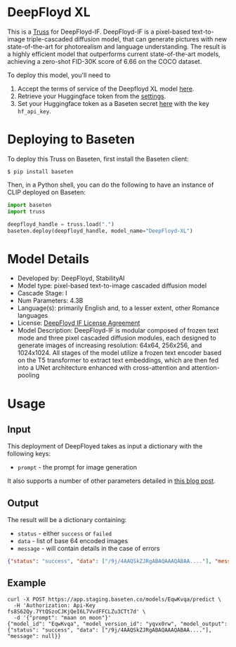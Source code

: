 # DeepFloyd XL

This is a [Truss](https://truss.baseten.co/) for DeepFloyd-IF. DeepFloyd-IF is a pixel-based text-to-image triple-cascaded diffusion model, that can generate pictures with new state-of-the-art for photorealism and language understanding. The result is a highly efficient model that outperforms current state-of-the-art models, achieving a zero-shot FID-30K score of 6.66 on the COCO dataset.

To deploy this model, you'll need to

1. Accept the terms of service of the Deepfloyd XL model [here](https://huggingface.co/DeepFloyd/IF-I-XL-v1.0).
2. Retrieve your Huggingface token from the [settings](https://huggingface.co/settings/tokens).
3. Set your Huggingface token as a Baseten secret [here](https://app.baseten.co/settings/secrets) with the key `hf_api_key`.

# Deploying to Baseten

To deploy this Truss on Baseten, first install the Baseten client:

```
$ pip install baseten
```

Then, in a Python shell, you can do the following to have an instance of CLIP deployed
on Baseten:

```python
import baseten
import truss

deepfloyd_handle = truss.load(".")
baseten.deploy(deepfloyd_handle, model_name="DeepFloyd-XL")
```


# Model Details
- Developed by: DeepFloyd, StabilityAI
- Model type: pixel-based text-to-image cascaded diffusion model
- Cascade Stage: I
- Num Parameters: 4.3B
- Language(s): primarily English and, to a lesser extent, other Romance languages
- License: [DeepFloyd IF License Agreement](https://huggingface.co/spaces/DeepFloyd/deepfloyd-if-license)
- Model Description: DeepFloyd-IF is modular composed of frozen text mode and three pixel cascaded diffusion modules, each designed to generate images of increasing resolution: 64x64, 256x256, and 1024x1024. All stages of the model utilize a frozen text encoder based on the T5 transformer to extract text embeddings, which are then fed into a UNet architecture enhanced with cross-attention and attention-pooling

# Usage

## Input

This deployment of DeepFloyed takes as input a dictionary with the following keys:
* `prompt` - the prompt for image generation

It also supports a number of other parameters detailed in [this blog post](https://huggingface.co/blog/if).

## Output

The result will be a dictionary containing:
* `status` - either `success` or `failed`
* `data` - list of base 64 encoded images
* `message` - will contain details in the case of errors

```json
{"status": "success", "data": ["/9j/4AAQSkZJRgABAQAAAQABAA...."], "message": null}
```

## Example

```
curl -X POST https://app.staging.baseten.co/models/EqwKvqa/predict \
  -H 'Authorization: Api-Key fs8S62Qy.7YtQSzoCJKjQeI6L7VvdFFCLZu3CTt7d' \
  -d '{"prompt": "maan on moon"}'
{"model_id": "EqwKvqa", "model_version_id": "yqvx0rw", "model_output": {"status": "success", "data": ["/9j/4AAQSkZJRgABAQAAAQABAA...."], "message": null}}
```